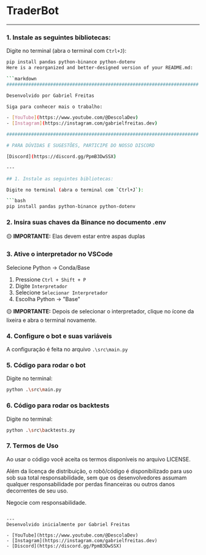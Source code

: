 # TraderBot

---

### 1. Instale as seguintes bibliotecas:

Digite no terminal (abra o terminal com `Ctrl+J`):

```bash
pip install pandas python-binance python-dotenv
Here is a reorganized and better-designed version of your README.md:

```markdown
######################################################################

Desenvolvido por Gabriel Freitas

Siga para conhecer mais o trabalho:

- [YouTube](https://www.youtube.com/@DescolaDev)
- [Instagram](https://instagram.com/gabrielfreitas.dev)

######################################################################

# PARA DÚVIDAS E SUGESTÕES, PARTICIPE DO NOSSO DISCORD

[Discord](https://discord.gg/PpmB3DwSSX)

---

## 1. Instale as seguintes bibliotecas:

Digite no terminal (abra o terminal com `Ctrl+J`):

```bash
pip install pandas python-binance python-dotenv
```

### 2. Insira suas chaves da Binance no documento .env

🟡 **IMPORTANTE:** Elas devem estar entre aspas duplas

### 3. Ative o interpretador no VSCode

Selecione Python -> Conda/Base

1. Pressione `Ctrl + Shift + P`
2. Digite `Interpretador`
3. Selecione `Selecionar Interpretador`
4. Escolha Python -> "Base"

🟡 **IMPORTANTE:** Depois de selecionar o interpretador, clique no ícone da lixeira e abra o terminal novamente.

### 4. Configure o bot e suas variáveis

A configuração é feita no arquivo `.\src\main.py`

### 5. Código para rodar o bot

Digite no terminal:

```bash
python .\src\main.py
```

### 6. Código para rodar os backtests

Digite no terminal:

```bash
python .\src\backtests.py
```

### 7. Termos de Uso

Ao usar o código você aceita os termos disponíveis no arquivo LICENSE.

Além da licença de distribuição, o robô/código é disponibilizado para uso sob sua total responsabilidade, sem que os desenvolvedores assumam qualquer responsabilidade por perdas financeiras ou outros danos decorrentes de seu uso.

Negocie com responsabilidade.
```

---
Desenvolvido inicialmente por Gabriel Freitas

- [YouTube](https://www.youtube.com/@DescolaDev)
- [Instagram](https://instagram.com/gabrielfreitas.dev)
- [Discord](https://discord.gg/PpmB3DwSSX)